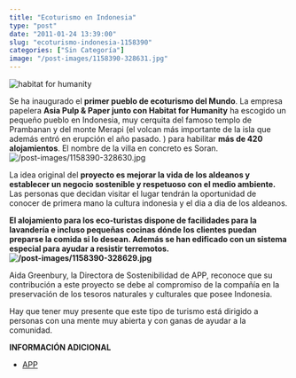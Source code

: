 ```yaml
---
title: "Ecoturismo en Indonesia"
type: "post"
date: "2011-01-24 13:39:00"
slug: "ecoturismo-indonesia-1158390"
categories: ["Sin Categoría"]
image: "/post-images/1158390-328631.jpg"
---
```


![habitat for humanity](/post-images/1158390-328631.jpg "habitat for humanity")

Se ha inaugurado el **primer pueblo de ecoturismo del Mundo**. La empresa papelera **Asia Pulp &amp; Paper junto con Habitat for Humanity** ha escogido un pequeño pueblo en Indonesia, muy cerquita del famoso templo de Prambanan y del monte Merapi (el volcan más importante de la isla que además entró en erupción el año pasado. ) para habilitar **más de 420 alojamientos**. El nombre de la villa en concreto es Soran. ![/post-images/1158390-328630.jpg](/post-images/1158390-328630.jpg "/post-images/1158390-328630.jpg")

La idea original del **proyecto es mejorar la vida de los aldeanos y establecer un negocio sostenible y respetuoso con el medio ambiente.** Las personas que decidan visitar el lugar tendrán la oportunidad de conocer de primera mano la cultura indonesia y el dia a dia de los aldeanos.

**El alojamiento para los eco-turistas dispone de facilidades para la lavandería e incluso pequeñas cocinas dónde los clientes puedan preparse la comida si lo desean. Además se han edificado con un sistema especial para ayudar a resistir terremotos.![/post-images/1158390-328629.jpg](/post-images/1158390-328629.jpg "/post-images/1158390-328629.jpg")**

Aida Greenbury, la Directora de Sostenibilidad de APP, reconoce que su contribución a este proyecto se debe al compromiso de la compañía en la preservación de los tesoros naturales y culturales que posee Indonesia.

Hay que tener muy presente que este tipo de turismo está dirigido a personas con una mente muy abierta y con ganas de ayudar a la comunidad.

**INFORMACIÓN ADICIONAL**

- [APP](http://www.businesswire.com/news/home/20110120006133/en)